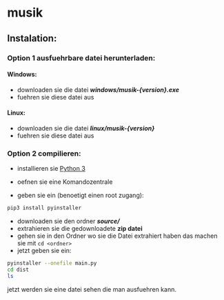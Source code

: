 # musik
## Instalation:
### Option 1 ausfuehrbare datei herunterladen:
#### Windows:
- downloaden sie die datei ***windows/musik-{version}.exe***
- fuehren sie diese datei aus
#### Linux:
- downloaden sie die datei ***linux/musik-{version}***
- fuehren sie diese datei aus
### Option 2 compilieren:
- installieren sie [Python 3](https://www.python.org/ )

- oefnen sie eine Komandozentrale
- geben sie ein (benoetigt einen root zugang): 
```bash
pip3 install pyinstaller
```
- downloaden sie den ordner ***source/***
- extrahieren sie die gedownloadete **zip datei**
- gehen sie in den Ordner wo sie die Datei extrahiert haben das machen sie mit   ```cd <ordner>```
- jetzt geben sie ein:
```bash
pyinstaller --onefile main.py
cd dist
ls
```
jetzt werden sie eine datei sehen die man ausfuehren kann.

